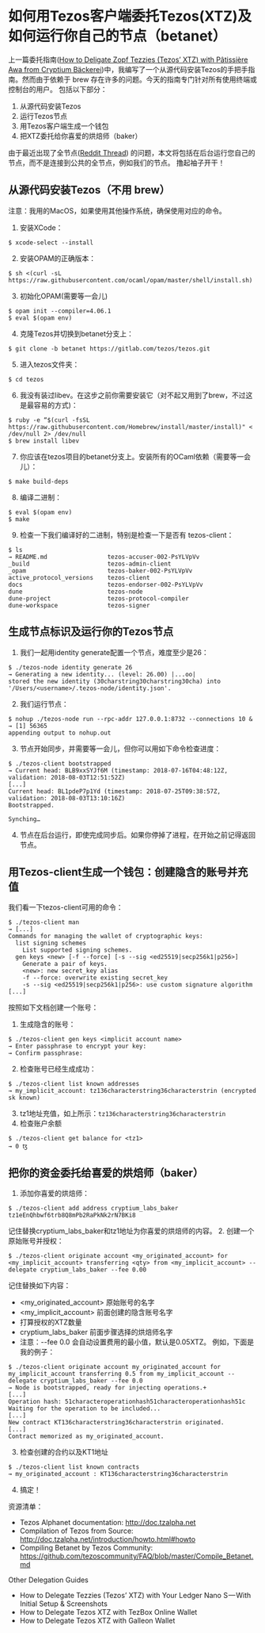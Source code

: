 # 如何用Tezos客户端委托Tezos(XTZ)及如何运行你自己的节点（betanet）
上一篇委托指南([How to Deligate Zopf Tezzies (Tezos’ XTZ) with Pâtissière Awa from Cryptium Bäckerei](https://medium.com/cryptium/how-to-deligate-zopf-tezzies-tezos-xtz-with-pâtissière-awa-from-cryptium-bäckerei-30db6fded810))中，我编写了一个从源代码安装Tezos的手把手指南。然而由于依赖于 brew 存在许多的问题。今天的指南专门针对所有使用终端或控制台的用户。 包括以下部分：
1.	从源代码安装Tezos
2.	运行Tezos节点
3.	用Tezos客户端生成一个钱包
4.	把XTZ委托给你喜爱的烘焙师（baker）

由于最近出现了全节点([Reddit Thread](https://www.reddit.com/r/tezos/comments/93qk6p/so_was_there_a_ddos_attack_or_nah/?st=JKBGICK6&sh=a4ebea9e)) 的问题，本文将包括在后台运行您自己的节点，而不是连接到公共的全节点，例如我们的节点。
撸起袖子开干！

## 从源代码安装Tezos（不用 brew）
注意：我用的MacOS，如果使用其他操作系统，确保使用对应的命令。 
1.	安装XCode：
```
$ xcode-select --install
```
2.	安装OPAM的正确版本：
```
$ sh <(curl -sL https://raw.githubusercontent.com/ocaml/opam/master/shell/install.sh)
```
3.	初始化OPAM(需要等一会儿)
```
$ opam init --compiler=4.06.1
$ eval $(opam env)
``` 
4.	克隆Tezos并切换到betanet分支上：
```
$ git clone -b betanet https://gitlab.com/tezos/tezos.git
```
5.	进入tezos文件夹：
```
$ cd tezos
```
6.	我没有装过libev。在这步之前你需要安装它（对不起又用到了brew，不过这是最容易的方式)：
```
$ ruby -e “$(curl -fsSL https://raw.githubusercontent.com/Homebrew/install/master/install)" < /dev/null 2> /dev/null
$ brew install libev
``` 
7.	你应该在tezos项目的betanet分支上。安装所有的OCaml依赖（需要等一会儿）：
```
$ make build-deps
``` 
8.	编译二进制：
```
$ eval $(opam env)
$ make
```
9.	检查一下我们编译好的二进制，特别是检查一下是否有 tezos-client：
```
$ ls
→ README.md                 tezos-accuser-002-PsYLVpVv
_build                      tezos-admin-client
_opam                       tezos-baker-002-PsYLVpVv
active_protocol_versions    tezos-client
docs                        tezos-endorser-002-PsYLVpVv
dune                        tezos-node
dune-project                tezos-protocol-compiler
dune-workspace              tezos-signer
``` 

## 生成节点标识及运行你的Tezos节点
1.	我们一起用identity generate配置一个节点，难度至少是26：
```
$ ./tezos-node identity generate 26
→ Generating a new identity... (level: 26.00) |...oo|
stored the new identity (30charstring30charstring30cha) into '/Users/<username>/.tezos-node/identity.json'.
``` 
2.	我们运行节点：
```
$ nohup ./tezos-node run --rpc-addr 127.0.0.1:8732 --connections 10 &
→ [1] 56365
appending output to nohup.out
```
3.	节点开始同步，并需要等一会儿，但你可以用如下命令检查进度：
```
$ ./tezos-client bootstrapped
→ Current head: BLB9xxSYJf6M (timestamp: 2018-07-16T04:48:12Z, validation: 2018-08-03T12:51:52Z)
[...]
Current head: BL1pdeP7p1Yd (timestamp: 2018-07-25T09:38:57Z, validation: 2018-08-03T13:10:16Z)
Bootstrapped.
 
Synching…
```
4.	节点在后台运行，即使完成同步后。如果你停掉了进程，在开始之前记得返回节点。

## 用Tezos-client生成一个钱包：创建隐含的账号并充值
我们看一下tezos-client可用的命令：
```
$ ./tezos-client man
→ [...]
Commands for managing the wallet of cryptographic keys:
  list signing schemes
    List supported signing schemes.
  gen keys <new> [-f --force] [-s --sig <ed25519|secp256k1|p256>]
    Generate a pair of keys.
    <new>: new secret_key alias
    -f --force: overwrite existing secret_key
    -s --sig <ed25519|secp256k1|p256>: use custom signature algorithm
[...]
```
按照如下文档创建一个账号：
1.	生成隐含的账号：
```
$ ./tezos-client gen keys <implicit account name>
→ Enter passphrase to encrypt your key:
→ Confirm passphrase:
```
2.	检查账号已经生成成功：
```
$ ./tezos-client list known addresses
→ my_implicit_account: tz136characterstring36characterstrin (encrypted sk known)
```
3.	tz1地址充值，如上所示：`tz136characterstring36characterstrin`
4.	检查账户余额
```
$ ./tezos-client get balance for <tz1>
→ 0 ꜩ
```

## 把你的资金委托给喜爱的烘焙师（baker）
1.	添加你喜爱的烘焙师：
```
$ ./tezos-client add address cryptium_labs_baker tz1eEnQhbwf6trb8Q8mPb2RaPkNk2rN7BKi8
```
记住替换cryptium_labs_baker和tz1地址为你喜爱的烘焙师的内容。
2.	创建一个原始账号并授权：
```
$ ./tezos-client originate account <my_originated_account> for <my_implicit_account> transferring <qty> from <my_implicit_account> --delegate cryptium_labs_baker --fee 0.00
```
记住替换如下内容：
*	<my_originated_account> 原始账号的名字
*	<my_implicit_account> 前面创建的隐含账号名字
*	<qty> 打算授权的XTZ数量
*	cryptium_labs_baker 前面步骤选择的烘焙师名字
*	注意：--fee 0.0 会自动设置费用的最小值，默认是0.05XTZ。
例如，下面是我的例子：
```
$ ./tezos-client originate account my_originated_account for my_implicit_account transferring 0.5 from my_implicit_account --delegate cryptium_labs_baker --fee 0.0
→ Node is bootstrapped, ready for injecting operations.+
[...]
Operation hash: 51characteroperationhash51characteroperationhash51c
Waiting for the operation to be included...
[...]
New contract KT136characterstring36characterstrin originated.
[...]
Contract memorized as my_originated_account.
```
3.	检查创建的合约以及KT1地址
```
$ ./tezos-client list known contracts
→ my_originated_account : KT136characterstring36characterstrin
```
4.	搞定！

资源清单：
*	Tezos Alphanet documentation: http://doc.tzalpha.net
*	Compilation of Tezos from Source: http://doc.tzalpha.net/introduction/howto.html#howto
*	Compiling Betanet by Tezos Community: https://github.com/tezoscommunity/FAQ/blob/master/Compile_Betanet.md

Other Delegation Guides
*	How to Delegate Tezzies (Tezos’ XTZ) with Your Ledger Nano S — With Initial Setup & Screenshots
*	How to Delegate Tezos XTZ with TezBox Online Wallet
*	How to Delegate Tezos XTZ with Galleon Wallet

